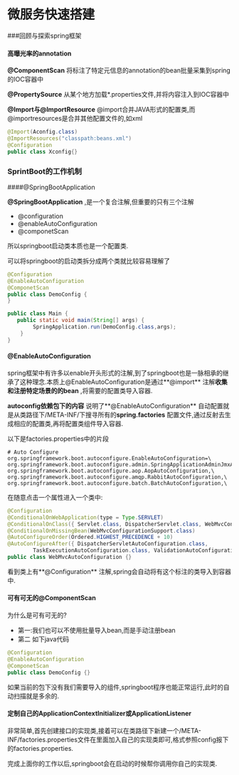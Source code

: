 # 微服务快速搭建

###回顾与探索spring框架

#### 高曝光率的annotation

**@ComponentScan** 将标注了特定元信息的annotation的bean批量采集到spring的IOC容器中

**@PropertySource** 从某个地方加载*.properties文件,并将内容注入到IOC容器中

**@Import与@ImportResource** @import合并JAVA形式的配置类,而@importresources是合并其他配置文件的,如xml

```java
@Import(Aconfig.class)
@ImportResources("classpath:beans.xml")
@Configuration
public class Xconfig{}
```



### SprintBoot的工作机制

####@SpringBootApplication 

**@SpringBootApplication** ,是一个复合注解,但重要的只有三个注解

* @configuration
* @enableAutoConfiguration
* @componetScan

所以springboot启动类本质也是一个配置类.

可以将springboot的启动类拆分成两个类就比较容易理解了

```java
@Configuration
@EnableAutoConfiguration
@ComponetScan
public class DemoConfig {
}

public class Main {
   public static void main(String[] args) {
     	SpringApplication.run(DemoConfig.class,args);
    }
}
```

#### @EnableAutoConfiguration

spring框架中有许多以enable开头形式的注解,到了springboot也是一脉相承的继承了这种理念.本质上@EnableAutoConfiguration是通过**@import** 注解**收集和注册特定场景的的bean** ,将需要的配置类导入容器.

**autoconfig依赖包下的内容** 说明了**@EnableAutoConfiguration** 自动配置就是从类路径下/META-INF/下搜寻所有的**spring.factories** 配置文件,通过反射去生成相应的配置类,再将配置类组件导入容器.

以下是factories.properties中的片段

```properties
# Auto Configure
org.springframework.boot.autoconfigure.EnableAutoConfiguration=\
org.springframework.boot.autoconfigure.admin.SpringApplicationAdminJmxAutoConfiguration,\
org.springframework.boot.autoconfigure.aop.AopAutoConfiguration,\
org.springframework.boot.autoconfigure.amqp.RabbitAutoConfiguration,\
org.springframework.boot.autoconfigure.batch.BatchAutoConfiguration,\
```

在随意点击一个属性进入一个类中:

```java
@Configuration
@ConditionalOnWebApplication(type = Type.SERVLET)
@ConditionalOnClass({ Servlet.class, DispatcherServlet.class, WebMvcConfigurer.class })
@ConditionalOnMissingBean(WebMvcConfigurationSupport.class)
@AutoConfigureOrder(Ordered.HIGHEST_PRECEDENCE + 10)
@AutoConfigureAfter({ DispatcherServletAutoConfiguration.class,
		TaskExecutionAutoConfiguration.class, ValidationAutoConfiguration.class })
public class WebMvcAutoConfiguration {}
```

看到类上有**@Configuration** 注解,spring会自动将有这个标注的类导入到容器中.



#### 可有可无的@ComponentScan

为什么是可有可无的?

* 第一:我们也可以不使用批量导入bean,而是手动注册bean
* 第二 如下java代码

```java
@Configuration
@EnableAutoConfiguration
@ComponetScan
public class DemoConfig {}
```

如果当前的包下没有我们需要导入的组件,springboot程序也能正常运行,此时的自动扫描就是多余的.

#### 定制自己的ApplicationContextInitializer或ApplicationListener

非常简单,首先创建接口的实现类,接着可以在类路径下新建一个/META-INF/factories.properties文件在里面加入自己的实现类即可,格式参照config报下的factories.properties.

完成上面你的工作以后,springboot会在启动的时候帮你调用你自己的实现类.

